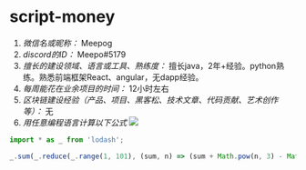 # script-money

1. *微信名或昵称：* Meepog
2. *discord的ID：* Meepo#5179
3. *擅长的建设领域、语言或工具、熟练度：* 擅长java，2年+经验。python熟练。熟悉前端框架React、angular，无dapp经验。
4. *每周能花在业余项目的时间：* 12小时左右
5. *区块链建设经验（产品、项目、黑客松、技术文章、代码贡献、艺术创作等）：* 无
6. *用任意编程语言计算以下公式*
![](https://latex.codecogs.com/svg.image?\sum_{n=1}^{100}\left&space;(n^{3}-\sqrt[3]{n}&space;\right&space;))

```typescript
import * as _ from 'lodash';

_.sum(_.reduce(_.range(1, 101), (sum, n) => (sum + Math.pow(n, 3) - Math.cbrt(n)),0));
```
